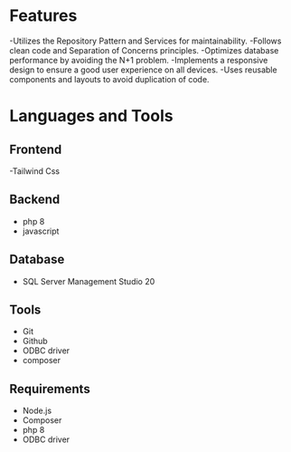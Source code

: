 # Features

-Utilizes the Repository Pattern and Services for maintainability.
-Follows clean code and Separation of Concerns principles.
-Optimizes database performance by avoiding the N+1 problem.
-Implements a responsive design to ensure a good user experience on all devices.
-Uses reusable components and layouts to avoid duplication of code.

# Languages and Tools
## Frontend
-Tailwind Css

## Backend
- php 8
- javascript

## Database
- SQL Server Management Studio 20

## Tools
- Git
- Github
- ODBC driver
- composer
 
## Requirements
- Node.js
- Composer
- php 8
- ODBC driver
